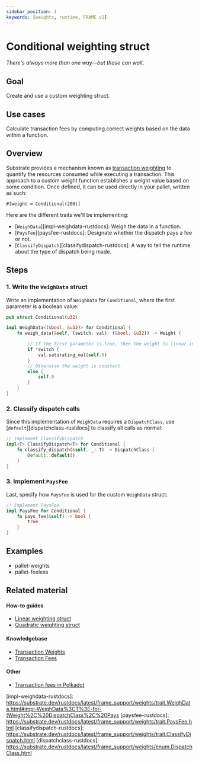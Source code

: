 ```yaml
---
sidebar_position: 1
keywords: [weights, runtime, FRAME v1]
---
```


# Conditional weighting struct

_There's always more than one way&mdash;but those can wait._

## Goal

Create and use a custom weighting struct.

## Use cases

Calculate transaction fees by computing correct weights based on the data within a function.

## Overview

Substrate provides a mechanism known as [transaction weighting][weights-kb] to quantify the
resources consumed while executing a transaction. This approach to a custom weight function
establishes a weight value based on some condition. Once defined, it can be used directly
in your pallet, written as such:

`#[weight = Conditional(200)]`

Here are the different traits we'll be implementing:

- [`WeighData`][impl-weighdata-rustdocs]: Weigh the data in a function.
- [`PaysFee`][paysfee-rustdocs]: Designate whether the dispatch pays a fee or not.
- [`ClassifyDispatch`][classifydispatch-rustdocs]: A way to tell the runtime about the type of dispatch being made.

## Steps

### 1. Write the `WeighData` struct

Write an implementation of `WeighData` for `Conditional`, where the first parameter is a boolean value:

```rust
pub struct Conditional(u32);

impl WeighData<(&bool, &u32)> for Conditional {
    fn weigh_data(&self, (switch, val): (&bool, &u32)) -> Weight {

        // If the first parameter is true, then the weight is linear in the second parameter.
        if *switch {
            val.saturating_mul(self.0)
        }
        // Otherwise the weight is constant.
        else {
            self.0
        }
    }
}
```

### 2. Classify dispatch calls

Since this implementation of `WeighData` requires a `DispatchClass`, use [`default`][dispatchclass-rustdocs] to classify all calls as normal:

```rust
// Implement ClassifyDispatch
impl<T> ClassifyDispatch<T> for Conditional {
    fn classify_dispatch(&self, _: T) -> DispatchClass {
        Default::default()
    }
}
```

### 3. Implement `PaysFee`

Last, specify how `PaysFee` is used for the custom `WeighData` struct:

```rust
// Implement PaysFee
impl PaysFee for Conditional {
    fn pays_fee(&self) -> bool {
        true
    }
}
```

## Examples

- pallet-weights
- pallet-feeless

## Related material

#### How-to guides

- [Linear weighting struct](./linear-weight-struct)
- [Quadratic weighting struct](../300/quadratic-weight-struct)

#### Knowledgebase

- [Transaction Weights](https://substrate.dev/docs/en/knowledgebase/learn-substrate/weight)
- [Transaction Fees](https://substrate.dev/docs/en/knowledgebase/runtime/fees)

#### Other

- [Transaction fees in Polkadot](https://wiki.polkadot.network/docs/en/learn-transaction-fees)

[weights-kb]: https://substrate.dev/docs/en/knowledgebase/learn-substrate/weight
[impl-weighdata-rustdocs]: https://substrate.dev/rustdocs/latest/frame_support/weights/trait.WeighData.html#impl-WeighData%3CT%3E-for-(Weight%2C%20DispatchClass%2C%20Pays
[paysfee-rustdocs]: https://substrate.dev/rustdocs/latest/frame_support/weights/trait.PaysFee.html
[classifydispatch-rustdocs]: https://substrate.dev/rustdocs/latest/frame_support/weights/trait.ClassifyDispatch.html
[dispatchclass-rustdocs]: https://substrate.dev/rustdocs/latest/frame_support/weights/enum.DispatchClass.html
